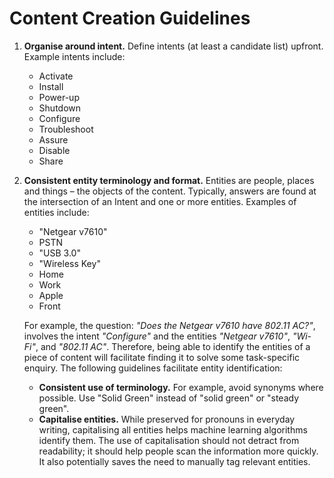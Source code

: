 # Content Creation Guidelines

1. **Organise around intent.** Define intents (at least a candidate list) upfront. Example intents
   include:
   * Activate
   * Install
   * Power-up
   * Shutdown
   * Configure
   * Troubleshoot
   * Assure
   * Disable
   * Share

2. **Consistent entity terminology and format.** Entities are people, places and things – the objects of 
   the content. Typically, answers are found at the intersection of an Intent and one or more entities. 
   Examples of entities include:
   * "Netgear v7610"
   * PSTN
   * "USB 3.0"
   * "Wireless Key"
   * Home
   * Work
   * Apple
   * Front

   For example, the question: _"Does the Netgear v7610 have 802.11 AC?"_, involves the intent _"Configure"_ 
   and the entities _"Netgear v7610"_, _"Wi-Fi"_, and _"802.11 AC"_. Therefore, being able to identify the 
   entities of a piece of content will facilitate finding it to solve some task-specific enquiry. The 
   following guidelines facilitate entity identification:

   * **Consistent use of terminology.** For example, avoid synonyms where possible. Use "Solid Green" 
     instead of "solid green" or "steady green".
   * **Capitalise entities.** While preserved for pronouns in everyday writing, capitalising all entities 
     helps machine learning algorithms identify them. The use of capitalisation should not detract from 
     readability; it should help people scan the information more quickly. It also potentially saves the 
     need to manually tag relevant entities.
